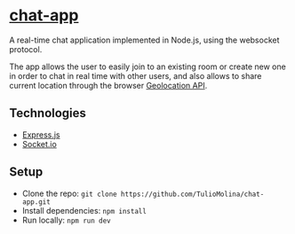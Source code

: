 # [chat-app](https://tm-chat-app.herokuapp.com/)
A real-time chat application implemented in Node.js, using the websocket protocol.

The app allows the user to easily join to an existing room or create new one in order to chat in real time with other users, and also allows to share current location through the browser [Geolocation API](https://developer.mozilla.org/en-US/docs/Web/API/Geolocation_API). 

## Technologies
- [Express.js](https://expressjs.com/)
- [Socket.io](https://socket.io/)

## Setup
- Clone the repo: `git clone https://github.com/TulioMolina/chat-app.git`
- Install dependencies: `npm install`
- Run locally: `npm run dev`
